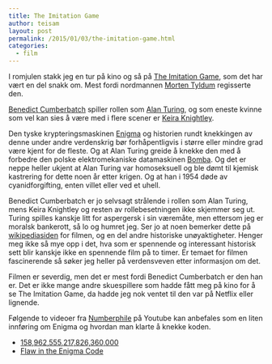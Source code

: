 ```yaml
---
title: The Imitation Game
author: teisam
layout: post
permalink: /2015/01/03/the-imitation-game.html
categories:
  - film
---
```

I romjulen stakk jeg en tur på kino og så på [The Imitation Game][1], som det har vært en del snakk om. Mest fordi nordmannen [Morten Tyldum][2] regisserte den.

[Benedict Cumberbatch][3] spiller rollen som [Alan Turing][4], og som eneste kvinne som vel kan sies å være med i flere scener er [Keira Knightley][5].

Den tyske krypteringsmaskinen [Enigma][6] og historien rundt knekkingen av denne under andre verdenskrig bør forhåpentligvis i større eller mindre grad være kjent for de fleste. Og at Alan Turing greide å knekke den med å forbedre den polske elektromekaniske datamaskinen [Bomba][7]. Og det er neppe heller ukjent at Alan Turing var homoseksuell og ble dømt til kjemisk kastrering for dette noen år etter krigen. Og at han i 1954 døde av cyanidforgifting, enten villet eller ved et uhell.

Benedict Cumberbatch er jo selvsagt strålende i rollen som Alan Turing, mens Keira Knightley og resten av rollebesetningen ikke skjemmer seg ut. Turing spilles kanskje litt for aspergersk i sin væremåte, men ettersom jeg er moralsk bankerott, så lo og humret jeg. Ser jo at noen bemerker dette på [wikipediasiden][8] for filmen, og en del andre historiske unøyaktigheter. Henger meg ikke så mye opp i det, hva som er spennende og interessant historisk sett blir kanskje ikke en spennende film på to timer. Er temaet for filmen fascinerende så søker jeg heller på verdensveven etter informasjon om det.

Filmen er severdig, men det er mest fordi Benedict Cumberbatch er den han er. Det er ikke mange andre skuespillere som hadde fått meg på kino for å se The Imitation Game, da hadde jeg nok ventet til den var på Netflix eller lignende.

Følgende to videoer fra [Numberphile][9] på Youtube kan anbefales som en liten innføring om Enigma og hvordan man klarte å knekke koden.

  * [158,962,555,217,826,360,000][10]
  * [Flaw in the Enigma Code][11]

 [1]: http://www.imdb.com/title/tt2084970/?ref_=fn_al_tt_1
 [2]: http://www.imdb.com/name/nm0878763/?ref_=fn_al_nm_1
 [3]: http://www.imdb.com/name/nm1212722/?ref_=tt_cl_t1
 [4]: http://en.wikipedia.org/wiki/Alan_Turing
 [5]: http://www.imdb.com/name/nm0461136/?ref_=tt_cl_t2
 [6]: http://no.wikipedia.org/wiki/Enigma_(krypteringsmaskin)
 [7]: http://en.wikipedia.org/wiki/Bomba_(cryptography)
 [8]: http://en.wikipedia.org/wiki/The_Imitation_Game
 [9]: https://www.youtube.com/channel/UCoxcjq-8xIDTYp3uz647V5A
 [10]: https://www.youtube.com/watch?v=G2_Q9FoD-oQ
 [11]: https://www.youtube.com/watch?v=V4V2bpZlqx8